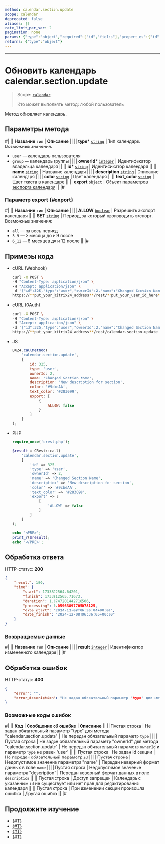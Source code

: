 ```yaml
---
method: calendar.section.update
scope: calendar
deprecated: false
aliases: []
rate_limit_per_sec: 2
pagination: none
params: {"type":"object","required":["id","fields"],"properties":{"id":{"type":"integer"},"fields":{"type":"object"}}}
returns: {"type":"object"}
---
```



---

# Обновить календарь calendar.section.update

> Scope: [`calendar`](../scopes/permissions.md)
>
> Кто может выполнять метод: любой пользователь

Метод обновляет календарь.

## Параметры метода



#|
|| **Название**
`тип` | **Описание** ||
|| **type***
[`string`](../data-types.md) | Тип календаря. Возможные значения:
- `user` — календарь пользователя
- `group` — календарь группы  ||
|| **ownerId***
[`integer`](../data-types.md) | Идентификатор владельца календаря ||
|| **id***
[`string`](../data-types.md) | Идентификатор календаря ||
|| **name**
[`string`](../data-types.md) | Название календаря ||
|| **description**
[`string`](../data-types.md) | Описание календаря ||
|| **color**
[`string`](../data-types.md) | Цвет календаря ||
|| **text_color**
[`string`](../data-types.md) | Цвет текста в календаре ||
|| **export**
[`object`](../data-types.md) | Объект [параметров экспорта календаря](#export)
||
|#

### Параметр export {#export}

#|
|| **Название**
`тип` | **Описание** ||
|| **ALLOW**
[`boolean`](../data-types.md) | Разрешить экспорт календаря ||
|| **SET**
[`string`](../data-types.md) | Период, за который производить экспорт. Возможные значения:
- `all` — за весь период
- `3_9` — 3 месяца до и 9 после
- `6_12` — 6 месяцев до и 12 после
 ||
|#

## Примеры кода





- cURL (Webhook)

    ```bash
    curl -X POST \
    -H "Content-Type: application/json" \
    -H "Accept: application/json" \
    -d '{"id":325,"type":"user","ownerId":2,"name":"Changed Section Name","description":"New description for section","color":"#9cbeAA","text_color":"#283099","export":[{"ALLOW":false}]}' \
    https://**put_your_bitrix24_address**/rest/**put_your_user_id_here**/**put_your_webbhook_here**/calendar.section.update
    ```

- cURL (OAuth)

    ```bash
    curl -X POST \
    -H "Content-Type: application/json" \
    -H "Accept: application/json" \
    -d '{"id":325,"type":"user","ownerId":2,"name":"Changed Section Name","description":"New description for section","color":"#9cbeAA","text_color":"#283099","export":[{"ALLOW":false}],"auth":"**put_access_token_here**"}' \
    https://**put_your_bitrix24_address**/rest/calendar.section.update
    ```

- JS

    ```js
    BX24.callMethod(
        'calendar.section.update',
        {
            id: 325,
            type: 'user',
            ownerId: 2,
            name: 'Changed Section Name',
            description: 'New description for section',
            color: '#9cbeAA',
            text_color: '#283099',
            export: [
                {
                    ALLOW: false
                }
            ]
        }
    );
    ```

- PHP

    ```php
    require_once('crest.php');

    $result = CRest::call(
        'calendar.section.update',
        [
            'id' => 325,
            'type' => 'user',
            'ownerId' => 2,
            'name' => 'Changed Section Name',
            'description' => 'New description for section',
            'color' => '#9cbeAA',
            'text_color' => '#283099',
            'export' => [
                [
                    'ALLOW' => false
                ]
            ]
        ]
    );

    echo '<PRE>';
    print_r($result);
    echo '</PRE>';
    ```



## Обработка ответа

HTTP-статус: **200**

```json
{
    "result": 190,
    "time": {
        "start": 1733812564.64201,
        "finish": 1733812565.71673,
        "duration": 1.0747201442718506,
        "processing": 0.05963897705078125,
        "date_start": "2024-12-08T06:36:04+00:00",
        "date_finish": "2024-12-08T06:36:05+00:00"
    }
}
```

### Возвращаемые данные

#|
|| **Название**
`тип` | **Описание** ||
|| **result**
[`integer`](../data-types.md) | Идентификатор измененного календаря ||
|#

## Обработка ошибок

HTTP-статус: **400**

```json
{
    "error": "",
    "error_description": "Не задан обязательный параметр "type" для метода "calendar.section.update""
}
```



### Возможные коды ошибок

#|
|| **Код** | **Сообщение об ошибке** | **Описание** ||
|| Пустая строка | Не задан обязательный параметр "type" для метода "calendar.section.update" | Не передан обязательный параметр `type` ||
|| Пустая строка | Не задан обязательный параметр "ownerId" для метода "calendar.section.update" | Не передан обязательный параметр `ownerId` и параметр `type` не равен 'user' ||
|| Пустая строка | Не задан id секции | Не передан обязательный параметр `id` ||
|| Пустая строка | Недопустимое значение параметра "name" | Передан неверный формат данных в поле `name` ||
|| Пустая строка | Недопустимое значение параметра "description" | Передан неверный формат данных в поле `description` ||
|| Пустая строка | Доступ запрещен | Календарь с указанным `id` не существует или нет прав для редактирования календаря ||
|| Пустая строка | При изменении секции произошла ошибка | Другая ошибка ||
|#



## Продолжите изучение 

- [{#T}](./index.md)
- [{#T}](./calendar-section-add.md)
- [{#T}](./calendar-section-get.md)
- [{#T}](./calendar-section-delete.md)
